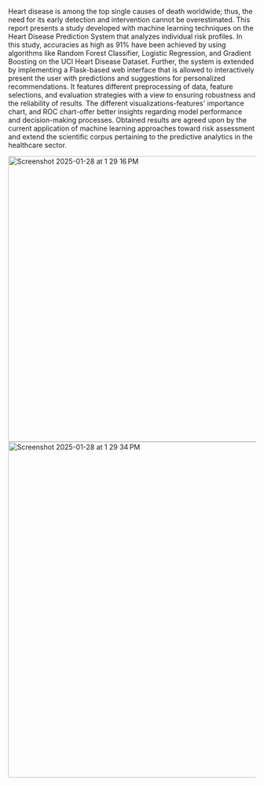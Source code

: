 Heart disease is among the top single causes of death worldwide; thus, the need for its early detection and intervention cannot be overestimated. This report presents a study developed with machine learning techniques on the Heart Disease Prediction System that analyzes individual risk profiles. In this study, accuracies as high as 91% have been achieved by using algorithms like Random Forest Classifier, Logistic Regression, and Gradient Boosting on the UCI Heart Disease Dataset. Further, the system is extended by implementing a Flask-based web interface that is allowed to interactively present the user with predictions and suggestions for personalized recommendations. It features different preprocessing of data, feature selections, and evaluation strategies with a view to ensuring robustness and the reliability of results. The different visualizations-features' importance chart, and ROC chart-offer better insights regarding model performance and decision-making processes. Obtained results are agreed upon by the current application of machine learning approaches toward risk assessment and extend the scientific corpus pertaining to the predictive analytics in the healthcare sector.


<img width="581" alt="Screenshot 2025-01-28 at 1 29 16 PM" src="https://github.com/user-attachments/assets/8a65173a-1466-4b87-809c-bee624c8d503" />


<img width="683" alt="Screenshot 2025-01-28 at 1 29 34 PM" src="https://github.com/user-attachments/assets/f7563a38-11a8-4f66-832c-7aff5bc29366" />
